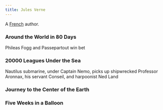 ```yaml
---
title: Jules Verne
---
```


A [French](../index.html) author.

### Around the World in 80 Days

Phileas Fogg and Passepartout win bet

### 20000 Leagues Under the Sea

Nautilus submarine, under Captain Nemo, picks up shipwrecked Professor Aronnax, his servant Conseil, and harpoonist Ned Land

### Journey to the Center of the Earth

### Five Weeks in a Balloon
